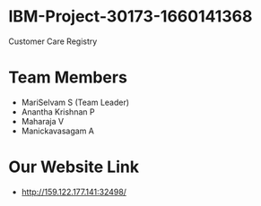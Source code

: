 # IBM-Project-30173-1660141368
Customer Care Registry

# Team Members
  * MariSelvam S (Team Leader)
  * Anantha Krishnan P
  * Maharaja V
  * Manickavasagam A

# Our Website Link 
  * http://159.122.177.141:32498/
